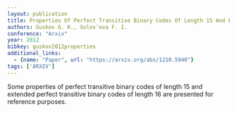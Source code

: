 ```yaml
---
layout: publication
title: Properties Of Perfect Transitive Binary Codes Of Length 15 And Extended Perfect Transitive Binary Codes Of Length 16
authors: Guskov G. K., Solov'eva F. I.
conference: "Arxiv"
year: 2012
bibkey: guskov2012properties
additional_links:
  - {name: "Paper", url: "https://arxiv.org/abs/1210.5940"}
tags: ['ARXIV']
---
```

Some properties of perfect transitive binary codes of length 15 and extended perfect transitive binary codes of length 16 are presented for reference purposes.
